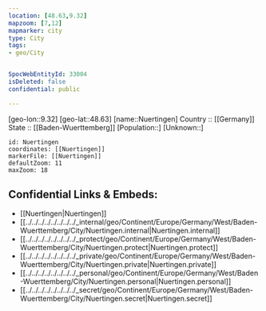```yaml
---
location: [48.63,9.32] 
mapzoom: [7,12] 
mapmarker: city 
type: City
tags:
- geo/City


SpocWebEntityId: 33004
isDeleted: false
confidential: public

---
```

[geo-lon::9.32] 
[geo-lat::48.63] 
[name::Nuertingen] 
Country :: [[Germany]]  
State :: [[Baden-Wuerttemberg]] 
[Population::] 
[Unknown::] 


```leaflet
id: Nuertingen
coordinates: [[Nuertingen]] 
markerFile: [[Nuertingen]] 
defaultZoom: 11 
maxZoom: 18
```


## Confidential Links & Embeds: 
- [[Nuertingen|Nuertingen]]  
- [[../../../../../../../../_internal/geo/Continent/Europe/Germany/West/Baden-Wuerttemberg/City/Nuertingen.internal|Nuertingen.internal]] 
- [[../../../../../../../../_protect/geo/Continent/Europe/Germany/West/Baden-Wuerttemberg/City/Nuertingen.protect|Nuertingen.protect]] 
- [[../../../../../../../../_private/geo/Continent/Europe/Germany/West/Baden-Wuerttemberg/City/Nuertingen.private|Nuertingen.private]] 
- [[../../../../../../../../_personal/geo/Continent/Europe/Germany/West/Baden-Wuerttemberg/City/Nuertingen.personal|Nuertingen.personal]] 
- [[../../../../../../../../_secret/geo/Continent/Europe/Germany/West/Baden-Wuerttemberg/City/Nuertingen.secret|Nuertingen.secret]] 
